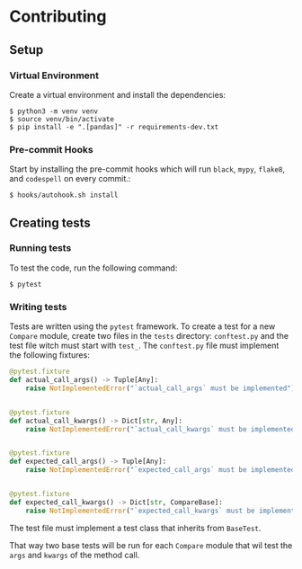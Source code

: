 # Contributing

## Setup

### Virtual Environment

Create a virtual environment and install the dependencies:

    $ python3 -m venv venv
    $ source venv/bin/activate
    $ pip install -e ".[pandas]" -r requirements-dev.txt

### Pre-commit Hooks

Start by installing the pre-commit hooks which will run `black`, `mypy`, `flake8`, and `codespell` on every commit.:

    $ hooks/autohook.sh install

## Creating tests

### Running tests

To test the code, run the following command:

    $ pytest

### Writing tests

Tests are written using the `pytest` framework. To create a test for a new `Compare` module, create two files in the `tests` directory: `conftest.py` and the test file witch must start with `test_`.
The `conftest.py` file must implement the following fixtures:

```python
@pytest.fixture
def actual_call_args() -> Tuple[Any]:
    raise NotImplementedError("`actual_call_args` must be implemented")


@pytest.fixture
def actual_call_kwargs() -> Dict[str, Any]:
    raise NotImplementedError("`actual_call_kwargs` must be implemented")


@pytest.fixture
def expected_call_args() -> Tuple[Any]:
    raise NotImplementedError("`expected_call_args` must be implemented")


@pytest.fixture
def expected_call_kwargs() -> Dict[str, CompareBase]:
    raise NotImplementedError("`expected_call_kwargs` must be implemented")
```

The test file must implement a test class that inherits from `BaseTest`.

That way two base tests will be run for each `Compare` module that wil test the `args` and `kwargs` of the method call.
